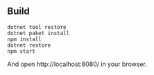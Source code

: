 ## Build

```batch
dotnet tool restore
dotnet paket install
npm install
dotnet restore
npm start
```

And open http://localhost:8080/ in your browser.